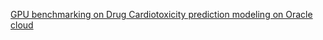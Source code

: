 [GPU benchmarking on Drug Cardiotoxicity prediction modeling on Oracle cloud](https://github.com/rghosh9/Technical-HowTo-s/blob/main/MDPerformanceTesting.md)
